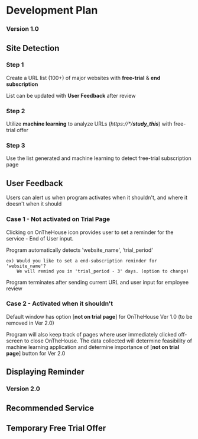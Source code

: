 # Development Plan

### Version 1.0

## Site Detection

### Step 1

Create a URL list (100+) of major websites with <b>free-trial</b> & <b>end subscription</b>

List can be updated with <b>User Feedback</b> after review

### Step 2

Utilize <b>machine learning</b> to analyze URLs (<i>https://*/<b>study_this</b></i>) with free-trial offer

### Step 3

Use the list generated and machine learning to detect free-trial subscription page



## User Feedback
Users can alert us when program activates when it shouldn't, and where it doesn't when it should

### Case 1 - Not activated on Trial Page

Clicking on OnTheHouse icon provides user to set a reminder for the service - End of User input.

Program automatically detects 'website_name', 'trial_period'

    ex) Would you like to set a end-subscription reminder for 'website_name'?
        We will remind you in 'trial_period - 3' days. (option to change)

Program terminates after sending current URL and user input for employee review


### Case 2 - Activated when it shouldn't

Default window has option [<b>not on trial page</b>] for OnTheHouse Ver 1.0 (to be removed in Ver 2.0)

Program will also keep track of pages where user immediately clicked off-screen to close OnTheHouse. The data collected will determine feasibility of machine learning application and determine importance of [<b>not on trial page</b>] button for Ver 2.0


## Displaying Reminder

### Version 2.0

## Recommended Service

## Temporary Free Trial Offer

